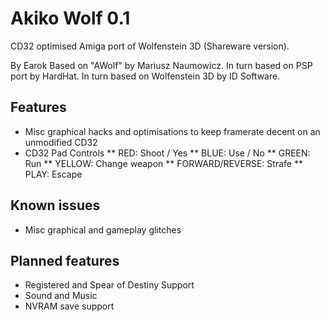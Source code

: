 Akiko Wolf 0.1
==============

CD32 optimised Amiga port of Wolfenstein 3D (Shareware version).

By Earok
Based on "AWolf" by Mariusz Naumowicz.
In turn based on PSP port by HardHat.
In turn based on Wolfenstein 3D by ID Software.


Features
--------

* Misc graphical hacks and optimisations to keep framerate decent on an unmodified CD32
* CD32 Pad Controls
** RED: Shoot / Yes
** BLUE: Use / No 
** GREEN: Run
** YELLOW: Change weapon
** FORWARD/REVERSE: Strafe
** PLAY: Escape


Known issues
------------

* Misc graphical and gameplay glitches


Planned features
----------------

* Registered and Spear of Destiny Support
* Sound and Music
* NVRAM save support